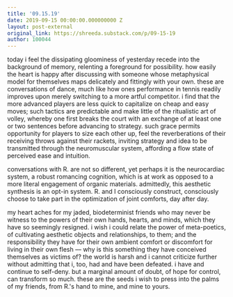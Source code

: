 ```yaml
---
title: '09.15.19'
date: 2019-09-15 00:00:00.000000000 Z
layout: post-external
original_link: https://shreeda.substack.com/p/09-15-19
author: 100044
---
```


today i feel the dissipating gloominess of yesterday recede into the background of memory, relenting a foreground for possibility. how easily the heart is happy after discussing with someone whose metaphysical model for themselves maps delicately and fittingly with your own. these are conversations of dance, much like how ones performance in tennis readily improves upon merely switching to a more artful competitor. i find that the more advanced players are less quick to capitalize on cheap and easy moves; such tactics are predictable and make little of the ritualistic art of volley, whereby one first breaks the court with an exchange of at least one or two sentences before advancing to strategy. such grace permits opportunity for players to size each other up, feel the reverberations of their receiving throws against their rackets, inviting strategy and idea to be transmitted through the neuromuscular system, affording a flow state of perceived ease and intuition.   

conversations with R. are not so different, yet perhaps it is the neurocardiac system, a robust romancing cognition, which is at work as opposed to a more literal engagement of organic materials. admittedly, this aesthetic synthesis is an opt-in system. R. and I consciously construct, consciously choose to take part in the optimization of joint comforts, day after day.   

my heart aches for my jaded, biodeterminist friends who may never be witness to the powers of their own hands, hearts, and minds, which they have so seemingly resigned. i wish i could relate the power of meta-poetics, of cultivating aesthetic objects and relationships, to them; and the responsibility they have for their own ambient comfort or discomfort for living in their own flesh –– why is this something they have conceived themselves as victims of? the world is harsh and i cannot criticize further without admitting that i, too, had and have been defeated. i have and continue to self-deny. but a marginal amount of doubt, of hope for control, can transform so much. these are the seeds i wish to press into the palms of my friends, from R.'s hand to mine, and mine to yours.


